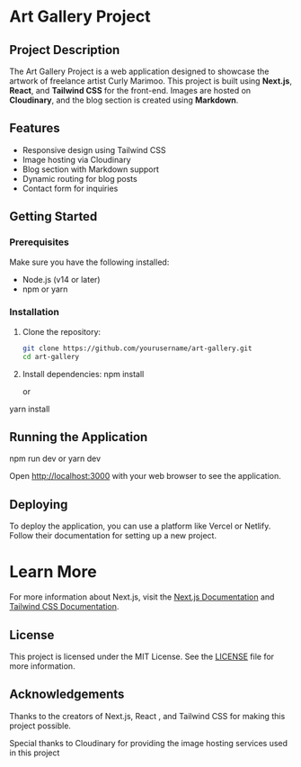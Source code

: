 # Art Gallery Project

## Project Description

The Art Gallery Project is a web application designed to showcase the artwork of freelance artist Curly Marimoo. This project is built using **Next.js**, **React**, and **Tailwind CSS** for the front-end. Images are hosted on **Cloudinary**, and the blog section is created using **Markdown**.

## Features

- Responsive design using Tailwind CSS
- Image hosting via Cloudinary
- Blog section with Markdown support
- Dynamic routing for blog posts
- Contact form for inquiries

## Getting Started

### Prerequisites

Make sure you have the following installed:

- Node.js (v14 or later)
- npm or yarn

### Installation

1. Clone the repository:

   ```bash
   git clone https://github.com/yourusername/art-gallery.git
   cd art-gallery

   ```

2. Install dependencies:
   npm install

     or

yarn install

## Running the Application
npm run dev
    or
yarn dev

Open [http://localhost:3000](http://localhost:3000) with your web browser to see the application.

## Deploying
To deploy the application, you can use a platform like Vercel or Netlify. Follow their documentation for setting up a new project.

# Learn More
For more information about Next.js, visit the [Next.js Documentation](https://nextjs.org/docs ) and [Tailwind CSS Documentation](https://tailwindcss.com/docs). 

## License
This project is licensed under the MIT License. See the [LICENSE](LICENSE) file for more information. 

## Acknowledgements

Thanks to the creators of Next.js, React , and Tailwind CSS for making this project possible. 

Special thanks to Cloudinary for providing the image hosting services used in this project